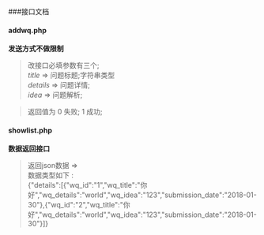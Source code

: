 ###接口文档

#### addwq.php

**发送方式不做限制**

>改接口必填参数有三个;</br>
>*title* => 问题标题;字符串类型</br> 
>*details* => 问题详情; </br>
>*idea* => 问题解析;</br>

>返回值为 
>0 失败;
>1 成功;


#### showlist.php

**数据返回接口**

>返回json数据 => </br>
>数据类型如下 :   </br>
>{"details":[{"wq_id":"1","wq_title":"你好","wq_details":"world","wq_idea":"123","submission_date":"2018-01-30"},{"wq_id":"2","wq_title":"你好","wq_details":"world","wq_idea":"123","submission_date":"2018-01-30"}]}